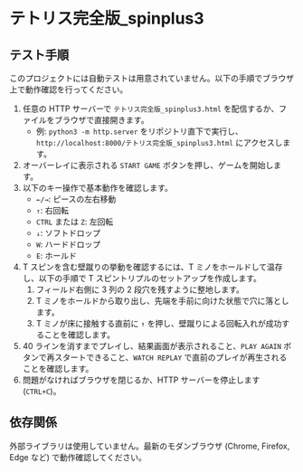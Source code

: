 # テトリス完全版_spinplus3

## テスト手順

このプロジェクトには自動テストは用意されていません。以下の手順でブラウザ上で動作確認を行ってください。

1. 任意の HTTP サーバーで `テトリス完全版_spinplus3.html` を配信するか、ファイルをブラウザで直接開きます。
   - 例: `python3 -m http.server` をリポジトリ直下で実行し、`http://localhost:8000/テトリス完全版_spinplus3.html` にアクセスします。
2. オーバーレイに表示される `START GAME` ボタンを押し、ゲームを開始します。
3. 以下のキー操作で基本動作を確認します。
   - `←/→`: ピースの左右移動
   - `↑`: 右回転
   - `CTRL` または `Z`: 左回転
   - `↓`: ソフトドロップ
   - `W`: ハードドロップ
   - `E`: ホールド
4. T スピンを含む壁蹴りの挙動を確認するには、T ミノをホールドして温存し、以下の手順で T スピントリプルのセットアップを作成します。
   1. フィールド右側に 3 列の 2 段穴を残すように整地します。
   2. T ミノをホールドから取り出し、先端を手前に向けた状態で穴に落とします。
   3. T ミノが床に接触する直前に `↑` を押し、壁蹴りによる回転入れが成功することを確認します。
5. 40 ラインを消すまでプレイし、結果画面が表示されること、`PLAY AGAIN` ボタンで再スタートできること、`WATCH REPLAY` で直前のプレイが再生されることを確認します。
6. 問題がなければブラウザを閉じるか、HTTP サーバーを停止します (`CTRL+C`)。

## 依存関係

外部ライブラリは使用していません。最新のモダンブラウザ (Chrome, Firefox, Edge など) で動作確認してください。
